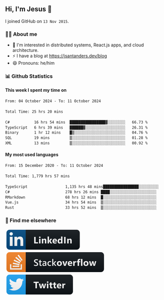 ## Hi, I'm Jesus 👋

I joined GitHub on `13 Nov 2015`.

<!-- Talking about you -->

### 👨‍💻 About me

- 👦 I'm interested in distributed systems, React.js apps, and cloud architecture.
- ⚡️ I have a blog at <https://jsantanders.dev/blog>
- 😄 Pronouns: he/him

### 📊 Github Statistics

#### This week I spent my time on

<!--START_SECTION:weekly-->

```txt
From: 04 October 2024 - To: 11 October 2024

Total Time: 25 hrs 20 mins

C#           16 hrs 54 mins  ████████████████▓░░░░░░░░   66.73 %
TypeScript   6 hrs 39 mins   ██████▓░░░░░░░░░░░░░░░░░░   26.31 %
Binary       1 hr 12 mins    █▒░░░░░░░░░░░░░░░░░░░░░░░   04.76 %
SQL          19 mins         ▒░░░░░░░░░░░░░░░░░░░░░░░░   01.28 %
XML          13 mins         ▒░░░░░░░░░░░░░░░░░░░░░░░░   00.92 %
```

<!--END_SECTION:weekly-->

#### My most used languages

<!--START_SECTION:alltime-->

```txt
From: 15 December 2020 - To: 11 October 2024

Total Time: 1,779 hrs 57 mins

TypeScript                 1,135 hrs 48 mins████████████████░░░░░░░░░   63.81 %
C#                         278 hrs 26 mins ████░░░░░░░░░░░░░░░░░░░░░   15.64 %
RMarkdown                  68 hrs 12 mins  █░░░░░░░░░░░░░░░░░░░░░░░░   03.83 %
Vue.js                     34 hrs 54 mins  ▒░░░░░░░░░░░░░░░░░░░░░░░░   01.96 %
Rust                       33 hrs 52 mins  ▒░░░░░░░░░░░░░░░░░░░░░░░░   01.90 %
```

<!--END_SECTION:alltime-->

### 📢 Find me elsewhere

<p>
  <a target="_blank" href="https://linkedin.com/in/jsantanders">
    <img src="https://github.com/jsantanders/jsantanders/blob/master/img/linkedin.svg" alt="LinkedIn" style="vertical-align:top; margin:4px">
  </a>
  
  <a target="_blank" href="https://stackoverflow.com/users/7318331/jesus-santander">
    <img src="https://github.com/jsantanders/jsantanders/blob/master/img/stackoverflow.svg" alt="StackOverflow" style="vertical-align:top; margin:4px">
  </a>
  
  <a target="_blank" href="http://twitter.com/jsantanders">
    <img src="https://github.com/jsantanders/jsantanders/blob/master/img/twitter.svg" alt="Twitter" style="vertical-align:top; margin:4px">
  </a>
</p>
